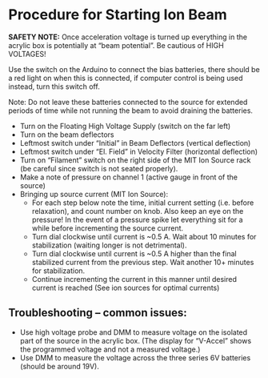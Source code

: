 # Procedure for Starting Ion Beam
**__SAFETY NOTE:__** 
Once acceleration voltage is turned up everything in the acrylic box is potentially at “beam potential”. Be cautious of HIGH VOLTAGES!

Use the switch on the Arduino to connect the bias batteries, there should be a red light on when this is connected, if computer control is being used instead, turn this switch off.

Note: Do not leave these batteries connected to the source for extended periods of time while not running the beam to avoid draining the batteries.

* Turn on the Floating High Voltage Supply (switch on the far left)
* Turn on the beam deflectors
* Leftmost switch under “Initial” in Beam Deflectors (vertical deflection)
* Leftmost switch under “El. Field” in Velocity Filter (horizontal deflection)
* Turn on “Filament” switch on the right side of the MIT Ion Source rack (be careful since switch is not seated properly).
* Make a note of pressure on channel 1 (active gauge in front of the source)
* Bringing up source current (MIT Ion Source):
    * For each step below note the time, initial current setting (i.e. before relaxation), and count number on knob. Also keep an eye on the pressure! In the event of a pressure spike let everything sit for a while before incrementing the source current.
    * Turn dial clockwise until current is ~0.5 A. Wait about 10 minutes for stabilization (waiting longer is not detrimental).
    * Turn dial clockwise until current is ~0.5 A higher than the final stabilized current from the previous step. Wait another 10+ minutes for stabilization.
    * Continue incrementing the current in this manner until desired current is reached (See ion sources for optimal currents)

## Troubleshooting – common issues:
* Use high voltage probe and DMM to measure voltage on the isolated part of the source in the acrylic box. (The display for “V-Accel” shows the programmed voltage and not a measured voltage.)
* Use DMM to measure the voltage across the three series 6V batteries (should be around 19V).
